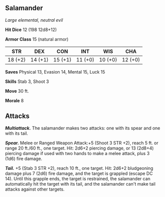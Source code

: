 ## Salamander

*Large elemental, neutral evil*

**Hit Dice** 12 (198 12d8+12)

**Armor Class** 15 (natural armor)

| STR     | DEX     | CON     | INT     | WIS     | CHA     |
|---------|---------|---------|---------|---------|---------|
| 18 (+2) | 14 (+1) | 15 (+1) | 11 (+0) | 10 (+0) | 12 (+0) |

**Saves** Physical 13, Evasion 14, Mental 15, Luck 15

**Skills** Stab 3, Shoot 3

**Move** 30 ft.

**Morale** 8

## Attacks

***Multiattack.*** The salamander makes two attacks: one with its spear and one with its tail.

***Spear.*** Melee or Ranged Weapon Attack:+5 (Shoot 3 STR +2), reach 5 ft. or range 20 ft./60 ft., one target. Hit: 2d6+2 piercing damage, or 13 (2d8+4) piercing damage if used with two hands to make a melee attack, plus 3 (1d6) fire damage.

***Tail.*** +5 (Stab 3 STR +2), reach 10 ft., one target. Hit: 2d6+2 bludgeoning damage plus 7 (2d6) fire damage, and the target is grappled (escape DC 14). Until this grapple ends, the target is restrained, the salamander can automatically hit the target with its tail, and the salamander can't make tail attacks against other targets.

